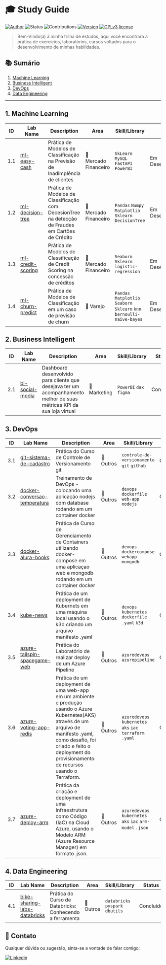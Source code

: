 
# 🎓 Study Guide

[![Author](https://img.shields.io/badge/Author-Renan%20Cardoso-red.svg)](https://www.linkedin.com/in/renan-cardoso-8323b151) 
![Status](https://img.shields.io/badge/Status-Em%20Desenvolvimento-orange.svg)
![Contributions](https://img.shields.io/badge/Contributions-Welcome-brightgreen.svg?style=flat)
[![Version](https://img.shields.io/badge/python-3.7+-blue.svg)](https://www.python.org/downloads/release/python-365/) 
[![GPLv3 license](https://img.shields.io/badge/License-GPLv3-blue.svg)](http://perso.crans.org/besson/LICENSE.html) 

> Bem-Vindo(a) á minha trilha de estudos, aqui você encontrará a prática de exercícios, laboratórios, cursos voltados para o desenvolvimento de minhas habilidades.

## 📚 Sumário
1. [Machine Learning](https://github.com/reynancs/study-guide/blob/main/README.md#machine-learning)
2. [Business Intelligent](https://github.com/reynancs/study-guide/blob/main/README.md#business-intelligent)
3. [DevOps](https://github.com/reynancs/study-guide/blob/main/README.md#devops)
4. [Data Engineering](https://github.com/reynancs/study-guide/blob/main/README.md#data-engineering)

****
## 1. Machine Learning

| ID | Lab Name | Description | Area | Skill/Library | Status |
|---|---|---|---|---|---|
|1.1|[ml-easy-cash](https://github.com/reynancs/ml-easy-cash)|Prática de Modelos de Classificação na Previsão de Inadimplência de clientes|:bank: Mercado Financeiro|`SkLearn` `MySQL` `FastAPI` `PowerBI`|Em Desenvolvimento|
|1.2|[ ml-decision-tree](https://github.com/reynancs/ml-decision-tree)|Prática de Modelos de Classificação com DecesionTree na detecção de Fraudes em Cartões de Crédito|:bank: Mercado Financeiro|`Pandas` `Numpy` `Matplotlib` `Sklearn` `DecisionTree` | Em Desenvolvimento |
|1.3|[ml-credit-scoring](https://github.com/reynancs/ml-credit-scoring)|Prática de Modelos de Classificação de Credit Scoring na concessão de créditos |:bank: Mercado Financeiro|`Seaborn` `Sklearn` `logistic-regression` | Em Desenvolvimento |
|1.4|[ml-churn-predict](https://github.com/reynancs/ml-churn-predict)|Prática de Modelos de Classificação em um caso de previsão de churn|:department_store: Varejo|`Pandas` `Matplotlib` `Seaborn` `Sklearn` `knn` `bernoulli-naive-bayes` | Em Desenvolvimento |


## 2. Business Intelligent

| ID | Lab Name | Description | Area | Skill/Library | Status |
|---|---|---|---|---|---|
|2.1|[bi-social-media](https://github.com/reynancs/BI-Social-Media)|Dashboard desenvolvido para cliente que desejava ter um acompanhamento melhor de suas métricas KPI da sua loja virtual |:calling: Marketing|`PowerBI` `dax` `figma`|Concluído|


## 3. DevOps

| ID | Lab Name | Description | Area | Skill/Library | Status |
|---|---|---|---|---|---|
|3.1|[git-sistema-de-cadastro](https://github.com/reynancs/git-sistema-de-cadastro)|Prática do Curso de Controle de Versionamento git |📝 Outros|`controle-de-versionamento` `git` `github`|Concluído|
|3.2|[docker-conversao-temperatura](https://github.com/reynancs/docker-conversao-temperatura)|Treinamento de DevOps - colocando uma aplicação nodejs com database rodando em um container docker |📝 Outros|`devops` `dockerfile` `web-app` `nodejs` |Concluído|
|3.3|[docker-alura-books](https://github.com/reynancs/docker-alura-books)|Prática de Curso de Gerenciamento de Containers utilizando docker-compose em uma aplicaçao web e mongodb rodando em um container docker |📝 Outros|`devops` `dockercompose` `webapp` `mongodb` |Concluído|
|3.4|[kube-news](https://github.com/reynancs/kube-news)|Prática  de um deployment de Kubernets em uma máquina local usando o k3d criando um arquivo manifesto .yaml |📝 Outros|`devops` `kubernetes` `dockerfile` `.yaml` `k3d` |Concluído|
|3.5|[azure-tailspin-spacegame-web](https://github.com/reynancs/azure-tailspin-spacegame-web)|Prática do Laboratório de realizar deploy de um Azure Pipeline |📝 Outros|`azuredevops` `azurepipeline`|Concluído|
|3.6|[azure-voting-app-redis](https://github.com/reynancs/azure-voting-app-redis)|Prática de um deployment de uma web-app em um ambiente e produção usando o Azure Kubernetes(AKS) através de um arquivo de manifesto .yaml, como desafio, foi criado e feito o deployment do provisionamento de recursos usando o Terraform. |📝 Outros|`azuredevops` `kubernetes` `aks` `iac` `terraform` `.yaml`|Concluído|
|3.7|[azure-deploy-arm](https://github.com/reynancs/azure-deploy-arm)|Prática da criação e deployment de uma Infraestrutura como Código (IaC) na Cloud Azure, usando o Modelo ARM (Azure Resource Manager) em formato .json. |📝 Outros|`azuredevops` `kubernetes` `aks` `iac` `arm-model` `.json`|Concluído|


## 4. Data Engineering
| ID | Lab Name | Description | Area | Skill/Library | Status |
|---|---|---|---|---|---|
|4.1|[bike-sharing-labs-databricks](https://github.com/reynancs/bike-sharing-labs)|Prática do Curso de Databricks: Conhecendo a ferramenta |📝 Outros|`databricks` `pyspark` `dbutils`|Concluído|

## 📧 Contato
Qualquer dúvida ou sugestão, sinta-se a vontade de falar comigo:

[![Linkedin](https://img.shields.io/badge/linkedin-%231E77B5.svg?&style=for-the-badge&logo=linkedin&logoColor=white)](https://www.linkedin.com/in/renan-cardoso-8323b151) 
